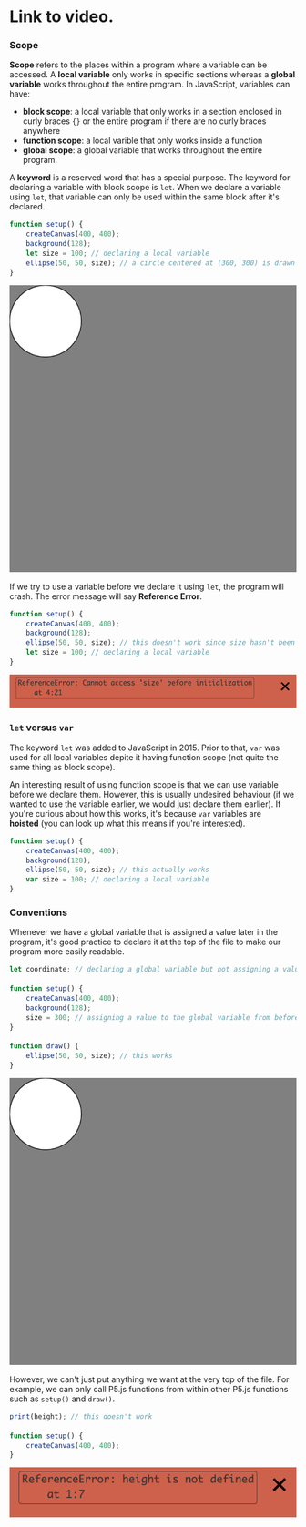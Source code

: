 # Link to video.

### Scope

**Scope** refers to the places within a program where a variable can be accessed. A **local variable** only works in specific sections whereas a **global variable** works throughout the entire program. In JavaScript, variables can have:
* **block scope**: a local variable that only works in a section enclosed in curly braces `{}` or the entire program if there are no curly braces anywhere
* **function scope**: a local varible that only works inside a function
* **global scope**: a global variable that works throughout the entire program.

A **keyword** is a reserved word that has a special purpose. The keyword for declaring a variable with block scope is `let`. When we declare a variable using `let`, that variable can only be used within the same block after it's declared. 

```javascript
function setup() {
    createCanvas(400, 400);
    background(128);
    let size = 100; // declaring a local variable
    ellipse(50, 50, size); // a circle centered at (300, 300) is drawn
}
```

![](../../Images/circle_1_.png)

If we try to use a variable before we declare it using `let`, the program will crash. The error message will say **Reference Error**.

```javascript
function setup() {
    createCanvas(400, 400);
    background(128);
    ellipse(50, 50, size); // this doesn't work since size hasn't been declared yet
    let size = 100; // declaring a local variable
}
```

![](../../Images/error_2_.png)

### `let` versus `var`

The keyword `let` was added to JavaScript in 2015. Prior to that, `var` was used for all local variables depite it having function scope (not quite the same thing as block scope).

An interesting result of using function scope is that we can use variable before we declare them. However, this is usually undesired behaviour (if we wanted to use the variable earlier, we would just declare them earlier). If you're curious about how this works, it's because `var` variables are **hoisted** (you can look up what this means if you're interested).

```js
function setup() {
    createCanvas(400, 400);
    background(128);
    ellipse(50, 50, size); // this actually works
    var size = 100; // declaring a local variable
}
```

### Conventions

Whenever we have a global variable that is assigned a value later in the program, it's good practice to declare it at the top of the file to make our program more easily readable.

```javascript
let coordinate; // declaring a global variable but not assigning a value to it yet

function setup() {
    createCanvas(400, 400);
    background(128);
    size = 300; // assigning a value to the global variable from before
}

function draw() {
    ellipse(50, 50, size); // this works
}
```

![](../../Images/circle_1_.png)

However, we can't just put anything we want at the very top of the file. For example, we can only call P5.js functions from within other P5.js functions such as `setup()` and `draw()`.

```javascript
print(height); // this doesn't work

function setup() {
    createCanvas(400, 400);
}
```

![](../../Images/error_3.png)
